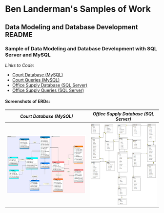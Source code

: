# Ben Landerman's Samples of Work

## Data Modeling and Database Development README

### Sample of Data Modeling and Database Development with SQL Server and MySQL

*Links to Code:*
- [Court Database (MySQL)](court_database.sql "Court Database")
- [Court Queries (MySQL)](court_queries.sql "Court Queries")
- [Office Supply Database (SQL Server)](office_supply_database.sql "Court Database")
- [Office Supply Queries (SQL Server)](office_supply_queries.sql "Court Queries")

#### Screenshots of ERDs:

| *Court Database (MySQL)*                          | *Office Supply Database (SQL Server)*                           |
|:---------------------------------------------:|:---------------------------------------------:|
|![Court ERD](img/court_erd.png)                |![Office Supply ERD](img/office_erd.png)                  |